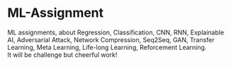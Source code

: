 # ML-Assignment
ML assignments, about Regression, Classification, CNN, RNN, Explainable AI, Adversarial Attack, Network Compression, Seq2Seq, GAN, Transfer Learning, Meta Learning, Life-long Learning, Reforcement Learning.   
It will be challenge but cheerful work!

